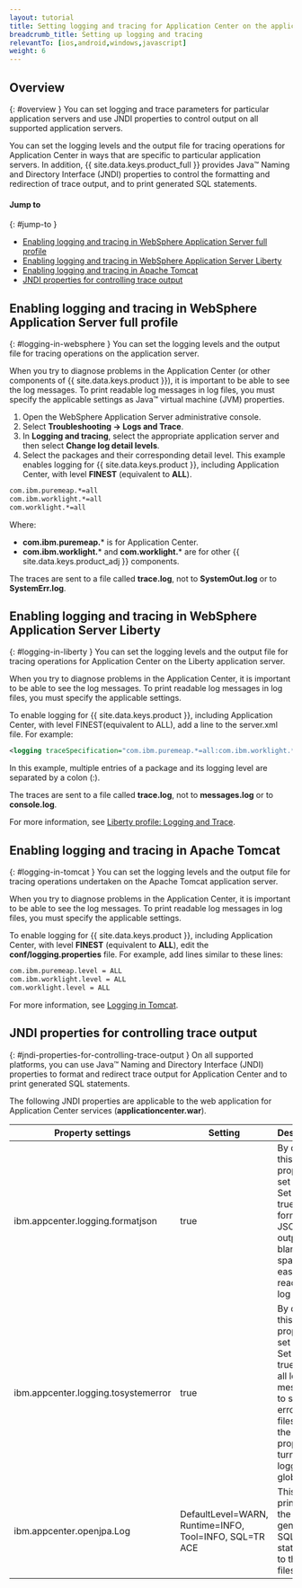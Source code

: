 ```yaml
---
layout: tutorial
title: Setting logging and tracing for Application Center on the application server
breadcrumb_title: Setting up logging and tracing
relevantTo: [ios,android,windows,javascript]
weight: 6
---
```

<!-- NLS_CHARSET=UTF-8 -->
## Overview
{: #overview }
You can set logging and trace parameters for particular application servers and use JNDI properties to control output on all supported application servers.

You can set the logging levels and the output file for tracing operations for Application Center in ways that are specific to particular application servers. In addition, {{ site.data.keys.product_full }} provides Java™ Naming and Directory Interface (JNDI) properties to control the formatting and redirection of trace output, and to print generated SQL statements.

#### Jump to
{: #jump-to }
* [Enabling logging and tracing in WebSphere Application Server full profile](#logging-in-websphere)
* [Enabling logging and tracing in WebSphere Application Server Liberty](#logging-in-liberty)
* [Enabling logging and tracing in Apache Tomcat](#logging-in-tomcat)
* [JNDI properties for controlling trace output](#jndi-properties-for-controlling-trace-output)

## Enabling logging and tracing in WebSphere Application Server full profile
{: #logging-in-websphere }
You can set the logging levels and the output file for tracing operations on the application server.

When you try to diagnose problems in the Application Center (or other components of {{ site.data.keys.product }}), it is important to be able to see the log messages. To print readable log messages in log files, you must specify the applicable settings as Java™ virtual machine (JVM) properties.

1. Open the WebSphere  Application Server administrative console.
2. Select **Troubleshooting → Logs and Trace**.
3. In **Logging and tracing**, select the appropriate application server and then select **Change log detail levels**.
4. Select the packages and their corresponding detail level. This example enables logging for {{ site.data.keys.product }}, including Application Center, with level **FINEST** (equivalent to **ALL**).

```xml
com.ibm.puremeap.*=all
com.ibm.worklight.*=all
com.worklight.*=all
```

Where:

* **com.ibm.puremeap.*** is for Application Center.
* **com.ibm.worklight.*** and **com.worklight.*** are for other {{ site.data.keys.product_adj }} components.

The traces are sent to a file called **trace.log**, not to **SystemOut.log** or to **SystemErr.log**.

## Enabling logging and tracing in WebSphere Application Server Liberty
{: #logging-in-liberty }
You can set the logging levels and the output file for tracing operations for Application Center on the Liberty application server.

When you try to diagnose problems in the Application Center, it is important to be able to see the log messages. To print readable log messages in log files, you must specify the applicable settings.

To enable logging for {{ site.data.keys.product }}, including Application Center, with level FINEST(equivalent to ALL), add a line to the server.xml file. For example:

```xml
<logging traceSpecification="com.ibm.puremeap.*=all:com.ibm.worklight.*=all:com.worklight.*=all"/>
```

In this example, multiple entries of a package and its logging level are separated by a colon (:).

The traces are sent to a file called **trace.log**, not to **messages.log** or to **console.log**.

For more information, see [Liberty profile: Logging and Trace](http://www.ibm.com/support/knowledgecenter/SSEQTP_8.5.5/com.ibm.websphere.wlp.doc/ae/rwlp_logging.html?cp=SSEQTP_8.5.5%2F1-16-0-0&view=kc).

## Enabling logging and tracing in Apache Tomcat
{: #logging-in-tomcat }
You can set the logging levels and the output file for tracing operations undertaken on the Apache Tomcat application server.

When you try to diagnose problems in the Application Center, it is important to be able to see the log messages. To print readable log messages in log files, you must specify the applicable settings.

To enable logging for {{ site.data.keys.product }}, including Application Center, with level **FINEST** (equivalent to **ALL**), edit the **conf/logging.properties** file. For example, add lines similar to these lines:

```xml
com.ibm.puremeap.level = ALL
com.ibm.worklight.level = ALL
com.worklight.level = ALL
```

For more information, see [Logging in Tomcat](http://tomcat.apache.org/tomcat-7.0-doc/logging.html).

## JNDI properties for controlling trace output
{: #jndi-properties-for-controlling-trace-output }
On all supported platforms, you can use Java™ Naming and Directory Interface (JNDI) properties to format and redirect trace output for Application Center and to print generated SQL statements.

The following JNDI properties are applicable to the web application for Application Center services (**applicationcenter.war**).

| Property settings | Setting | Description | 
|-------------------|---------|-------------|
| ibm.appcenter.logging.formatjson | true | By default, this property is set to false. Set it to true to format JSON output with blank spaces, for easier reading in log files. | 
| ibm.appcenter.logging.tosystemerror | true | By default, this property is set to false. Set it to true to print all log messages to system error in log files. Use the property to turn on logging globally. | 
| ibm.appcenter.openjpa.Log | DefaultLevel=WARN, Runtime=INFO, Tool=INFO, SQL=TR  ACE | This setting prints all the generated SQL statements to the log files. | 
